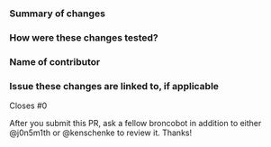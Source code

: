 ### Summary of changes
<!-- Please enter your changes/fixes here -->

### How were these changes tested?
<!-- Please list the methods used to test your changes -->

### Name of contributor
<!-- Please the names of all contributors here -->

### Issue these changes are linked to, if applicable
Closes #0

After you submit this PR, ask a fellow broncobot in addition to either @j0n5m1th or @kenschenke to review it. Thanks!
